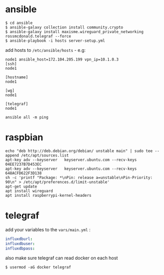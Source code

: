 # ansible
```shell script
$ cd ansible
$ ansible-galaxy collection install community.crypto
$ ansible-galaxy install maxisme.wireguard_private_networking rossmcdonald.telegraf --force
$ ansible-playbook -i hosts server-setup.yml
```
add hosts to `/etc/ansible/hosts` - e.g:
```
node1 ansible_host=172.104.205.199 vpn_ip=10.1.0.3
[ssh]
node1

[hostname]
node1

[wg]
node1

[telegraf]
node1
```
`ansible all -m ping`

# raspbian
```
echo "deb http://deb.debian.org/debian/ unstable main" | sudo tee --append /etc/apt/sources.list
apt-key adv --keyserver   keyserver.ubuntu.com --recv-keys 04EE7237B7D453EC
apt-key adv --keyserver   keyserver.ubuntu.com --recv-keys 648ACFD622F3D138
sh -c 'printf "Package: *\nPin: release a=unstable\nPin-Priority: 90\n" > /etc/apt/preferences.d/limit-unstable'
apt-get update
apt install wireguard
apt install raspberrypi-kernel-headers
```
# telegraf
add your variables to the `vars/main.yml` :
```yml
influxdburl:
influxdbuser:
influxdbpass:
```

also make sure telegraf can read docker on each host
 
```
$ usermod -aG docker telegraf
```